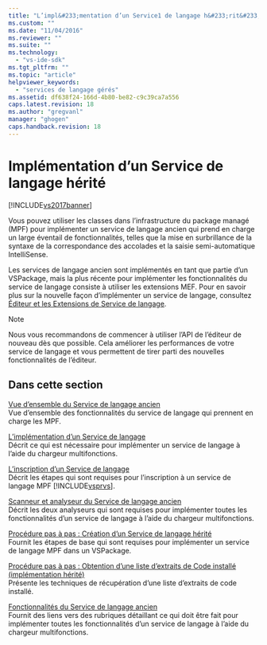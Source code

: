 ```yaml
---
title: "L’impl&#233;mentation d’un Service1 de langage h&#233;rit&#233; | Microsoft Docs"
ms.custom: ""
ms.date: "11/04/2016"
ms.reviewer: ""
ms.suite: ""
ms.technology: 
  - "vs-ide-sdk"
ms.tgt_pltfrm: ""
ms.topic: "article"
helpviewer_keywords: 
  - "services de langage gérés"
ms.assetid: df638f24-166d-4b80-be82-c9c39ca7a556
caps.latest.revision: 18
ms.author: "gregvanl"
manager: "ghogen"
caps.handback.revision: 18
---
```

# Impl&#233;mentation d’un Service de langage h&#233;rit&#233;
[!INCLUDE[vs2017banner](../../code-quality/includes/vs2017banner.md)]

Vous pouvez utiliser les classes dans l’infrastructure du package managé \(MPF\) pour implémenter un service de langage ancien qui prend en charge un large éventail de fonctionnalités, telles que la mise en surbrillance de la syntaxe de la correspondance des accolades et la saisie semi\-automatique IntelliSense.  
  
 Les services de langage ancien sont implémentés en tant que partie d’un VSPackage, mais la plus récente pour implémenter les fonctionnalités du service de langage consiste à utiliser les extensions MEF. Pour en savoir plus sur la nouvelle façon d’implémenter un service de langage, consultez [Éditeur et les Extensions de Service de langage](../../extensibility/editor-and-language-service-extensions.md).  
  
> [!NOTE]
>  Nous vous recommandons de commencer à utiliser l’API de l’éditeur de nouveau dès que possible. Cela améliorer les performances de votre service de langage et vous permettent de tirer parti des nouvelles fonctionnalités de l’éditeur.  
  
## Dans cette section  
 [Vue d’ensemble du Service de langage ancien](../../extensibility/internals/legacy-language-service-overview.md)  
 Vue d’ensemble des fonctionnalités du service de langage qui prennent en charge les MPF.  
  
 [L’implémentation d’un Service de langage](../../extensibility/internals/implementing-a-legacy-language-service2.md)  
 Décrit ce qui est nécessaire pour implémenter un service de langage à l’aide du chargeur multifonctions.  
  
 [L’inscription d’un Service de langage](../../extensibility/internals/registering-a-legacy-language-service1.md)  
 Décrit les étapes qui sont requises pour l’inscription à un service de langage MPF [!INCLUDE[vsprvs](../../code-quality/includes/vsprvs_md.md)].  
  
 [Scanneur et analyseur du Service de langage ancien](../../extensibility/internals/legacy-language-service-parser-and-scanner.md)  
 Décrit les deux analyseurs qui sont requises pour implémenter toutes les fonctionnalités d’un service de langage à l’aide du chargeur multifonctions.  
  
 [Procédure pas à pas : Création d’un Service de langage hérité](../../extensibility/internals/walkthrough-creating-a-legacy-language-service.md)  
 Fournit les étapes de base qui sont requises pour implémenter un service de langage MPF dans un VSPackage.  
  
 [Procédure pas à pas : Obtention d’une liste d’extraits de Code installé \(implémentation hérité\)](../../extensibility/internals/walkthrough-getting-a-list-of-installed-code-snippets-legacy-implementation.md)  
 Présente les techniques de récupération d’une liste d’extraits de code installé.  
  
 [Fonctionnalités du Service de langage ancien](../../extensibility/internals/legacy-language-service-features1.md)  
 Fournit des liens vers des rubriques détaillant ce qui doit être fait pour implémenter toutes les fonctionnalités d’un service de langage à l’aide du chargeur multifonctions.